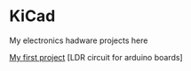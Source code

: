 # KiCad
My electronics hadware projects here

[My first project](https://github.com/SinkuKumar/KiCad/tree/main/First_Project)
[LDR circuit for arduino boards]
